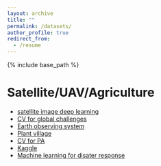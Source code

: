 ```yaml
---
layout: archive
title: ""
permalink: /datasets/
author_profile: true
redirect_from:
  - /resume
---
```


{% include base_path %}


Satellite/UAV/Agriculture
=====
* [satellite image deep learning](https://github.com/robmarkcole/satellite-image-deep-learning#datasets)
* [CV for global challenges](https://www.cv4gc.org/cv4a2020/)
* [Earth observing system](https://eos.com/blog/drones-in-agriculture-make-way-for-satellite-monitoring/)
* [Plant village](https://plantvillage.psu.edu/)
* [CV for PA](rsipvision.com/precise-agriculture/)
* [Kaggle](https://www.kaggle.com/datasets)
* [Machine learning for disater response](https://eng.ox.ac.uk/case-studies/a-machine-learning-revolution-in-disaster-response/)


<!---

Publications
======
  <ul>{% for post in site.publications %}
    {% include archive-single-cv.html %}
  {% endfor %}</ul>
  
-->  
